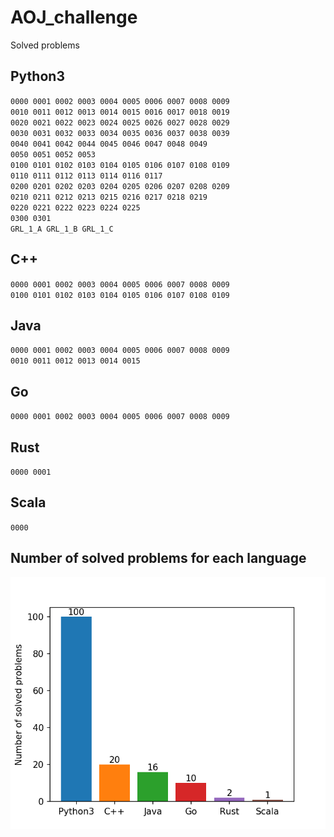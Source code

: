 # AOJ_challenge
Solved problems

## Python3
`0000 0001 0002 0003 0004 0005 0006 0007 0008 0009`  
`0010 0011 0012 0013 0014 0015 0016 0017 0018 0019`  
`0020 0021 0022 0023 0024 0025 0026 0027 0028 0029`  
`0030 0031 0032 0033 0034 0035 0036 0037 0038 0039`  
`0040 0041 0042 0044 0045 0046 0047 0048 0049`  
`0050 0051 0052 0053`  
`0100 0101 0102 0103 0104 0105 0106 0107 0108 0109`  
`0110 0111 0112 0113 0114 0116 0117`  
`0200 0201 0202 0203 0204 0205 0206 0207 0208 0209`  
`0210 0211 0212 0213 0215 0216 0217 0218 0219`  
`0220 0221 0222 0223 0224 0225`  
`0300 0301`  
`GRL_1_A GRL_1_B GRL_1_C`  

## C++
`0000 0001 0002 0003 0004 0005 0006 0007 0008 0009`  
`0100 0101 0102 0103 0104 0105 0106 0107 0108 0109`  

## Java
`0000 0001 0002 0003 0004 0005 0006 0007 0008 0009`  
`0010 0011 0012 0013 0014 0015`  

## Go
`0000 0001 0002 0003 0004 0005 0006 0007 0008 0009`  

## Rust
`0000 0001`  

## Scala
`0000`  

## Number of solved problems for each language
![num_solved_problems.png](https://github.com/ehki/AOJ_challenge/blob/master/num_solved_problems.png?raw=true "Number of solved problems for each language")